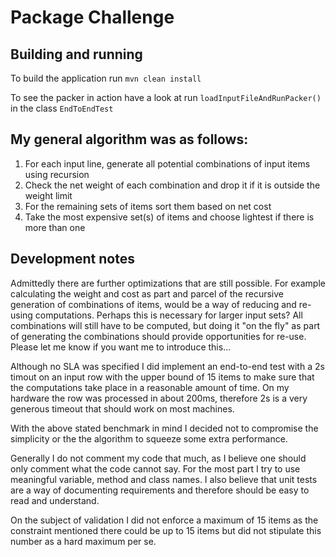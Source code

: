 # Package Challenge

## Building and running

To build the application run `mvn clean install`

To see the packer in action have a look at run `loadInputFileAndRunPacker()` in the class `EndToEndTest`


## My general algorithm was as follows:

1. For each input line, generate all potential combinations of input items using recursion
2. Check the net weight of each combination and drop it if it is outside the weight limit
3. For the remaining sets of items sort them based on net cost
4. Take the most expensive set(s) of items and choose lightest if there is more than one

## Development notes

Admittedly there are further optimizations that are still possible. For example calculating 
the weight and cost as part and parcel of the recursive generation of combinations of items,
would be a way of reducing and re-using computations. Perhaps this is necessary for larger
input sets? All combinations will still have to be computed, but doing it "on the fly"
as part of generating the combinations should provide opportunities for re-use. Please let
me know if you want me to introduce this...

Although no SLA was specified I did implement an end-to-end test with a 2s timout on an input
 row with the upper bound of 15 items to make sure that the computations take place
 in a reasonable amount of time. On my hardware the row was processed in about 200ms, therefore
 2s is a very generous timeout that should work on most machines.

With the above stated benchmark in mind I decided not to compromise the simplicity or the
 the algorithm to squeeze some extra performance.

Generally I do not comment my code that much, as I believe one should only comment what the
code cannot say. For the most part I try to use meaningful variable, method and class names.
I also believe that unit tests are a way of documenting requirements and therefore should be
easy to read and understand.

On the subject of validation I did not enforce a maximum of 15 items as the constraint mentioned
there could be up to 15 items but did not stipulate this number as a hard maximum per se.

